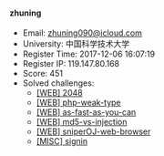 #### zhuning  

* Email: zhuning090@icloud.com  
* University: 中国科学技术大学  
* Register Time: 2017-12-06 16:07:19  
* Register IP: 119.147.80.168  
* Score: 451  
* Solved challenges: 
  * [[WEB] 2048](https://github.com/SniperOJ/Challenges/blob/master/WEB/2048.json)  
  * [[WEB] php-weak-type](https://github.com/SniperOJ/Challenges/blob/master/WEB/php-weak-type.json)  
  * [[WEB] as-fast-as-you-can](https://github.com/SniperOJ/Challenges/blob/master/WEB/as-fast-as-you-can.json)  
  * [[WEB] md5-vs-injection](https://github.com/SniperOJ/Challenges/blob/master/WEB/md5-vs-injection.json)  
  * [[WEB] sniperOJ-web-browser](https://github.com/SniperOJ/Challenges/blob/master/WEB/sniperOJ-web-browser.json)  
  * [[MISC] signin](https://github.com/SniperOJ/Challenges/blob/master/MISC/signin.json)  
